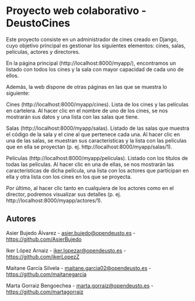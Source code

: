 # Proyecto web colaborativo - DeustoCines

Este proyecto consiste en un administrador de cines creado en Django, cuyo objetivo principal es gestionar los siguientes elementos: cines, salas, películas, actores y directores.

En la página principal (http://localhost:8000/myapp/), encontramos un listado con todos los cines y la sala con mayor capacidad de cada uno de ellos. 

Además, la web dispone de otras páginas en las que se muestra lo siguiente:

Cines (http://localhost:8000/myapp/cines). Lista de los cines y las películas en cartelera. Al hacer clic en el nombre de uno de los cines, se nos mostrarán sus datos y una lista con las salas que tiene.

Salas (http://localhost:8000/myapp/salas). Listado de las salas que muestra el código de la sala y el cine al que pertenece cada una. Al hacer clic en una de las salas, se muestran sus características y la lista con las películas que en ella se proyectan (p. ej. http://localhost:8000/myapp/salas/1). 

Películas (http://localhost:8000/myapp/peliculas). Listado con los títulos de todas las películas. Al hacer clic en una de ellas, se nos mostrarán las características de dicha película, una lista con los actores que participan en ella y otra lista con los cines en los que se proyecta.

Por último, al hacer clic tanto en cualquiera de los actores como en el director, podremos visualizar sus detalles (p. ej. http://localhost:8000/myapp/actores/1).

## Autores

Asier Bujedo Álvarez - asier.bujedo@opendeusto.es - https://github.com/AsierBujedo

Iker López Arnaiz - iker.lopezar@opendeusto.es - https://github.com/ikerLopezZ

Maitane García Silvela - maitane.garcia02@opendeusto.es - https://github.com/maitanegarcia

Marta Gorraiz Bengoechea - marta.gorraiz@opendeusto.es - https://github.com/martagorraiz
